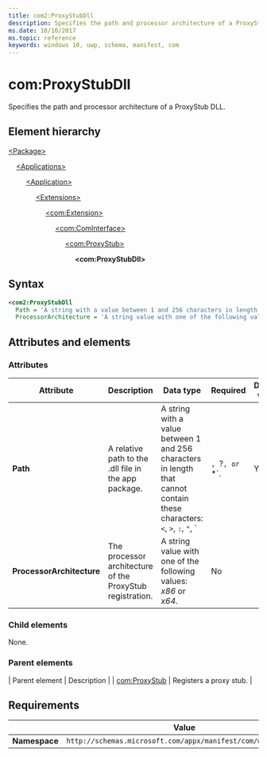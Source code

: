 ```yaml
---
title: com2:ProxyStubDll
description: Specifies the path and processor architecture of a ProxyStub DLL (in Package/Applications).
ms.date: 10/10/2017
ms.topic: reference
keywords: windows 10, uwp, schema, manifest, com
---
```


# com:ProxyStubDll

Specifies the path and processor architecture of a ProxyStub DLL.

## Element hierarchy

[\<Package\>](element-package.md)

&nbsp;&nbsp;&nbsp;&nbsp;[\<Applications\>](element-applications.md)

&nbsp;&nbsp;&nbsp;&nbsp; &nbsp;&nbsp;&nbsp;&nbsp;[\<Application\>](element-application.md)

&nbsp;&nbsp;&nbsp;&nbsp; &nbsp;&nbsp;&nbsp;&nbsp; &nbsp;&nbsp;&nbsp;&nbsp;[\<Extensions\>](element-1-extensions.md)

&nbsp;&nbsp;&nbsp;&nbsp; &nbsp;&nbsp;&nbsp;&nbsp; &nbsp;&nbsp;&nbsp;&nbsp; &nbsp;&nbsp;&nbsp;&nbsp;[\<com:Extension\>](element-com-extension.md)

&nbsp;&nbsp;&nbsp;&nbsp; &nbsp;&nbsp;&nbsp;&nbsp; &nbsp;&nbsp;&nbsp;&nbsp; &nbsp;&nbsp;&nbsp;&nbsp; &nbsp;&nbsp;&nbsp;&nbsp;[\<com:ComInterface\>](element-com-cominterface.md)

&nbsp;&nbsp;&nbsp;&nbsp; &nbsp;&nbsp;&nbsp;&nbsp; &nbsp;&nbsp;&nbsp;&nbsp; &nbsp;&nbsp;&nbsp;&nbsp; &nbsp;&nbsp;&nbsp;&nbsp; &nbsp;&nbsp;&nbsp;&nbsp;[\<com:ProxyStub\>](element-com-proxystub.md)

&nbsp;&nbsp;&nbsp;&nbsp; &nbsp;&nbsp;&nbsp;&nbsp; &nbsp;&nbsp;&nbsp;&nbsp; &nbsp;&nbsp;&nbsp;&nbsp; &nbsp;&nbsp;&nbsp;&nbsp; &nbsp;&nbsp;&nbsp;&nbsp; &nbsp;&nbsp;&nbsp;&nbsp;**\<com:ProxyStubDll\>**

## Syntax

```xml
<com2:ProxyStubDll
  Path = 'A string with a value between 1 and 256 characters in length that cannot contain these characters: <, >, :, ", |, ?, or *.'
  ProcessorArchitecture = 'A string value with one of the following values: "x86" or "x64".' />
```

## Attributes and elements

### Attributes

| Attribute | Description | Data type | Required | Default value |
|-----------|-------------|-----------|----------|-|
| **Path** | A relative path to the .dll file in the app package. | A string with a value between 1 and 256 characters in length that cannot contain these characters: `<`, `>`, `:`, `"`, `|`, `?`, or `*`. | Yes |  |
| **ProcessorArchitecture** | The processor architecture of the ProxyStub registration. | A string value with one of the following values: *x86* or *x64*. | No |  |

### Child elements

None.

### Parent elements

| Parent element | Description |
| [com:ProxyStub](element-com-proxystub.md) | Registers a proxy stub. |

## Requirements

|   | Value  |
|--|--|
| **Namespace** | `http://schemas.microsoft.com/appx/manifest/com/windows10/2` |
